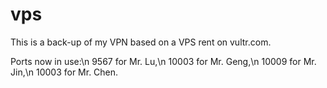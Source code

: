 # vps

This is a back-up of my VPN based on a VPS rent on vultr.com.

Ports now in use:\n
9567	for Mr. Lu,\n
10003	for Mr. Geng,\n
10009	for Mr. Jin,\n
10003	for Mr. Chen.
